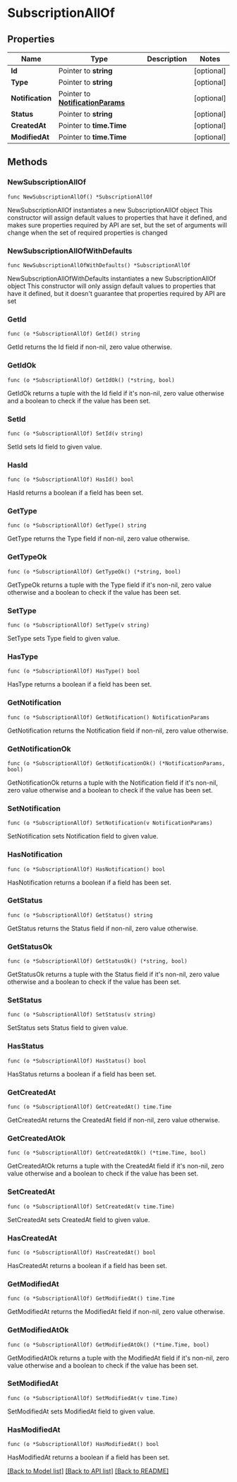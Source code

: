 # SubscriptionAllOf

## Properties

Name | Type | Description | Notes
------------ | ------------- | ------------- | -------------
**Id** | Pointer to **string** |  | [optional] 
**Type** | Pointer to **string** |  | [optional] 
**Notification** | Pointer to [**NotificationParams**](NotificationParams.md) |  | [optional] 
**Status** | Pointer to **string** |  | [optional] 
**CreatedAt** | Pointer to **time.Time** |  | [optional] 
**ModifiedAt** | Pointer to **time.Time** |  | [optional] 

## Methods

### NewSubscriptionAllOf

`func NewSubscriptionAllOf() *SubscriptionAllOf`

NewSubscriptionAllOf instantiates a new SubscriptionAllOf object
This constructor will assign default values to properties that have it defined,
and makes sure properties required by API are set, but the set of arguments
will change when the set of required properties is changed

### NewSubscriptionAllOfWithDefaults

`func NewSubscriptionAllOfWithDefaults() *SubscriptionAllOf`

NewSubscriptionAllOfWithDefaults instantiates a new SubscriptionAllOf object
This constructor will only assign default values to properties that have it defined,
but it doesn't guarantee that properties required by API are set

### GetId

`func (o *SubscriptionAllOf) GetId() string`

GetId returns the Id field if non-nil, zero value otherwise.

### GetIdOk

`func (o *SubscriptionAllOf) GetIdOk() (*string, bool)`

GetIdOk returns a tuple with the Id field if it's non-nil, zero value otherwise
and a boolean to check if the value has been set.

### SetId

`func (o *SubscriptionAllOf) SetId(v string)`

SetId sets Id field to given value.

### HasId

`func (o *SubscriptionAllOf) HasId() bool`

HasId returns a boolean if a field has been set.

### GetType

`func (o *SubscriptionAllOf) GetType() string`

GetType returns the Type field if non-nil, zero value otherwise.

### GetTypeOk

`func (o *SubscriptionAllOf) GetTypeOk() (*string, bool)`

GetTypeOk returns a tuple with the Type field if it's non-nil, zero value otherwise
and a boolean to check if the value has been set.

### SetType

`func (o *SubscriptionAllOf) SetType(v string)`

SetType sets Type field to given value.

### HasType

`func (o *SubscriptionAllOf) HasType() bool`

HasType returns a boolean if a field has been set.

### GetNotification

`func (o *SubscriptionAllOf) GetNotification() NotificationParams`

GetNotification returns the Notification field if non-nil, zero value otherwise.

### GetNotificationOk

`func (o *SubscriptionAllOf) GetNotificationOk() (*NotificationParams, bool)`

GetNotificationOk returns a tuple with the Notification field if it's non-nil, zero value otherwise
and a boolean to check if the value has been set.

### SetNotification

`func (o *SubscriptionAllOf) SetNotification(v NotificationParams)`

SetNotification sets Notification field to given value.

### HasNotification

`func (o *SubscriptionAllOf) HasNotification() bool`

HasNotification returns a boolean if a field has been set.

### GetStatus

`func (o *SubscriptionAllOf) GetStatus() string`

GetStatus returns the Status field if non-nil, zero value otherwise.

### GetStatusOk

`func (o *SubscriptionAllOf) GetStatusOk() (*string, bool)`

GetStatusOk returns a tuple with the Status field if it's non-nil, zero value otherwise
and a boolean to check if the value has been set.

### SetStatus

`func (o *SubscriptionAllOf) SetStatus(v string)`

SetStatus sets Status field to given value.

### HasStatus

`func (o *SubscriptionAllOf) HasStatus() bool`

HasStatus returns a boolean if a field has been set.

### GetCreatedAt

`func (o *SubscriptionAllOf) GetCreatedAt() time.Time`

GetCreatedAt returns the CreatedAt field if non-nil, zero value otherwise.

### GetCreatedAtOk

`func (o *SubscriptionAllOf) GetCreatedAtOk() (*time.Time, bool)`

GetCreatedAtOk returns a tuple with the CreatedAt field if it's non-nil, zero value otherwise
and a boolean to check if the value has been set.

### SetCreatedAt

`func (o *SubscriptionAllOf) SetCreatedAt(v time.Time)`

SetCreatedAt sets CreatedAt field to given value.

### HasCreatedAt

`func (o *SubscriptionAllOf) HasCreatedAt() bool`

HasCreatedAt returns a boolean if a field has been set.

### GetModifiedAt

`func (o *SubscriptionAllOf) GetModifiedAt() time.Time`

GetModifiedAt returns the ModifiedAt field if non-nil, zero value otherwise.

### GetModifiedAtOk

`func (o *SubscriptionAllOf) GetModifiedAtOk() (*time.Time, bool)`

GetModifiedAtOk returns a tuple with the ModifiedAt field if it's non-nil, zero value otherwise
and a boolean to check if the value has been set.

### SetModifiedAt

`func (o *SubscriptionAllOf) SetModifiedAt(v time.Time)`

SetModifiedAt sets ModifiedAt field to given value.

### HasModifiedAt

`func (o *SubscriptionAllOf) HasModifiedAt() bool`

HasModifiedAt returns a boolean if a field has been set.


[[Back to Model list]](../README.md#documentation-for-models) [[Back to API list]](../README.md#documentation-for-api-endpoints) [[Back to README]](../README.md)


